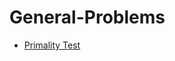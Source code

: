 # General-Problems

* [Primality Test](https://github.com/MananKGarg/General-Problems/blob/master/1.%20Primality%20Test.py)
